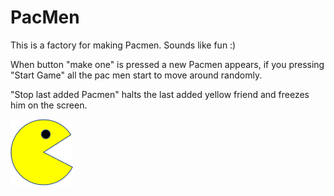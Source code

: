 # PacMen
This is a factory for making Pacmen. Sounds like fun :)

When button "make one" is pressed a new Pacmen appears, if you pressing "Start Game" all the pac men start to move around randomly.

"Stop last added Pacmen" halts the last added yellow friend and freezes him on the screen.


<img src="PacMan1.png" width='100'/>